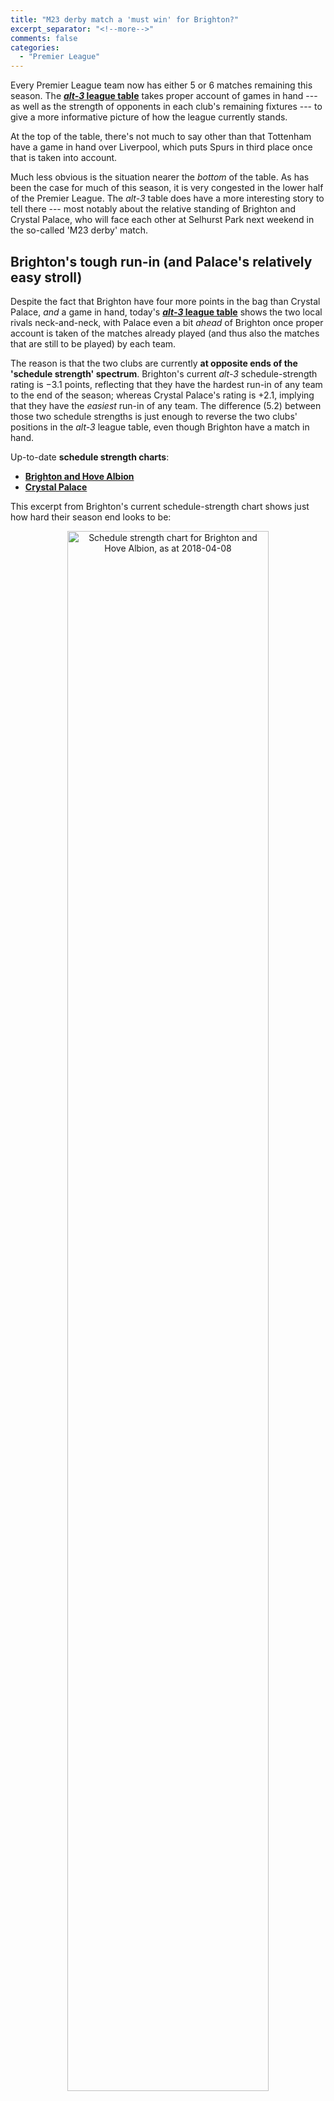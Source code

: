 ```yaml
---
title: "M23 derby match a 'must win' for Brighton?"
excerpt_separator: "<!--more-->"
comments: false
categories: 
  - "Premier League"
---
```


Every Premier League team now 
has either 5 or 6 matches remaining this season.
The [**_alt-3_ league table**](/leagues/england-premier-league) takes
proper account of games in hand --- as well as the strength of opponents 
in each club's remaining fixtures --- to give a more 
informative picture of
how the league currently stands.

At the top of the table, there's not much to say other than that 
Tottenham have a game in hand over Liverpool, which puts Spurs in third
place once that is taken into account.

Much less obvious is the situation nearer the *bottom* of the table.
As has been the case for much of this season, it is very congested
in the lower half of the Premier League.  The *alt-3* table does have
a more interesting story to tell there --- most notably about the relative
standing of Brighton and Crystal Palace, who will face each other at 
Selhurst Park next
weekend in the so-called 'M23 derby' match.

## Brighton's tough run-in (and Palace's relatively easy stroll)

Despite the fact that Brighton have four more points in the bag than
Crystal Palace, *and* a game in hand, today's 
[**_alt-3_ league table**](/leagues/england-premier-league) shows the 
two local rivals neck-and-neck, with Palace even a bit *ahead* of Brighton
once proper account is taken of the matches already played (and thus 
also the matches that are still to be played) by each team.

The reason is that the two clubs are currently **at opposite ends of
the 'schedule strength' spectrum**. Brighton's current *alt-3* 
schedule-strength rating is &minus;3.1 points, reflecting that they
have the hardest run-in of any team to the end of the season; 
whereas Crystal Palace's rating is +2.1, implying that they have
the *easiest* run-in of any team.
The difference (5.2) between those two schedule strengths is just 
enough to 
reverse the two clubs' positions in the *alt-3* league table, even
though Brighton have a match in hand.

Up-to-date **schedule strength charts**:
-  [**Brighton and Hove Albion**](/leagues/england-premier-league/schedule-strength-BHA)
-  [**Crystal Palace**](/leagues/england-premier-league/schedule-strength-Pal)

This excerpt from Brighton's current
schedule-strength chart shows just how hard
their season end looks to be:
<center>
<img src="/assets/images/2018-04-08-BHA.png" title="Schedule strength chart for Brighton and Hove Albion, as at 2018-04-08" style="width:80%; margin-bottom:15px;">
</center>
Brighton will play **4 of their remaining 6 matches away from home**, and
they must still **face 5 of the current top 7** 
clubs in the Premier League. 
Alternatively, viewed from another angle: Brighton's
current total of 35 Premier League points has been achieved with
the help of
the relatively
easy set of fixtures that Brighton have had since the halfway point 
of the season.

**Neither Crystal Palace nor Brighton are yet clear of 
relegation danger.  And the *alt-3* analysis shows just how close
the two clubs are to one another, ahead of the coming weekend's 
head-to-head 'M23 derby' match.**

A couple of further things worth mentioning in connection with this:
- the *alt-3* ranking should not be viewed as a *prediction* of teams'
final league standings. It simply provides a coherent picture of 
*current* standings --- a picture that takes proper account of relative
fixture-list strengths and games in hand.
- the *alt-3* ranking takes no account of *goal difference*, and of course
that can be important at the end of the season in the event that teams
are level on points.  (Brighton currently do have a slightly
better goal difference than Crystal Palace.)

The point about 'not a prediction' is important.  The *alt-3* method
(just as the official league table) is based on all of this season's 
match results --- but nothing else. For accurate *prediction*, 
on the other hand, such things as
player injuries, suspensions, managerial changes, cup tournaments and 
'current form' might also be thought relevant; but all such things
are ignored by *alt-3*. 

(In relation to Brighton's remaining fixtures, for example,
it is noteworthy that their game in hand arises from postponement of
a match against Manchester City. By the time City get to play Brighton
it seems likely they will have won the league already --- something that
could conceivably work to Brighton's advantage. That is potentially 
useful information for predictive purposes, but it plays no role
in either the official Premier League table or the *alt-3* view of it.)


<hr>

**To see any other club's 
schedule-strength chart, just click on the club name in
the [*alt-3* league table](/leagues/england-premier-league).**

















